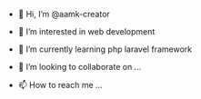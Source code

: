 - 👋 Hi, I’m @aamk-creator
- 👀 I’m interested in web development

- 🌱 I’m currently learning php laravel framework
- 💞️ I’m looking to collaborate on ...
- 📫 How to reach me ...

<!---
aamk-creator/aamk-creator is a ✨ special ✨ repository because its `README.md` (this file) appears on your GitHub profile.
You can click the Preview link to take a look at your changes.
--->
